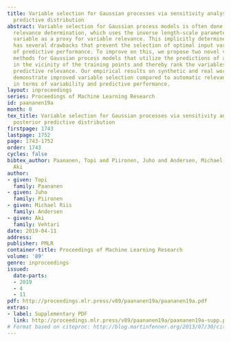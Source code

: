 ```yaml
---
title: Variable selection for Gaussian processes via sensitivity analysis of the posterior
  predictive distribution
abstract: Variable selection for Gaussian process models is often done using automatic
  relevance determination, which uses the inverse length-scale parameter of each input
  variable as a proxy for variable relevance. This implicitly determined relevance
  has several drawbacks that prevent the selection of optimal input variables in terms
  of predictive performance. To improve on this, we propose two novel variable selection
  methods for Gaussian process models that utilize the predictions of a full model
  in the vicinity of the training points and thereby rank the variables based on their
  predictive relevance. Our empirical results on synthetic and real world data sets
  demonstrate improved variable selection compared to automatic relevance determination
  in terms of variability and predictive performance.
layout: inproceedings
series: Proceedings of Machine Learning Research
id: paananen19a
month: 0
tex_title: Variable selection for Gaussian processes via sensitivity analysis of the
  posterior predictive distribution
firstpage: 1743
lastpage: 1752
page: 1743-1752
order: 1743
cycles: false
bibtex_author: Paananen, Topi and Piironen, Juho and Andersen, Michael Riis and Vehtari,
  Aki
author:
- given: Topi
  family: Paananen
- given: Juho
  family: Piironen
- given: Michael Riis
  family: Andersen
- given: Aki
  family: Vehtari
date: 2019-04-11
address: 
publisher: PMLR
container-title: Proceedings of Machine Learning Research
volume: '89'
genre: inproceedings
issued:
  date-parts:
  - 2019
  - 4
  - 11
pdf: http://proceedings.mlr.press/v89/paananen19a/paananen19a.pdf
extras:
- label: Supplementary PDF
  link: http://proceedings.mlr.press/v89/paananen19a/paananen19a-supp.pdf
# Format based on citeproc: http://blog.martinfenner.org/2013/07/30/citeproc-yaml-for-bibliographies/
---
```

